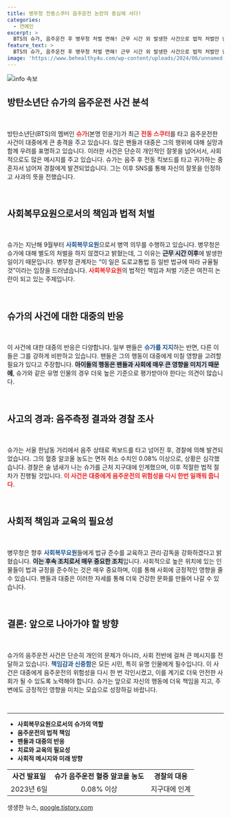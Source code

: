 ```yaml
---
title: 병무청 전동스쿠터 음주운전 논란의 중심에 서다!
categories:
  - 연예인
excerpt: >
  BTS의 슈가, 음주운전 후 병무청 처벌 면해! 근무 시간 외 발생한 사건으로 법적 처벌만 남아. 슈가는 SNS를 통해 반성과 사과의 뜻을 밝혔습니다. 클릭해 더 알아보세요!
feature_text: >
  BTS의 슈가, 음주운전 후 병무청 처벌 면해! 근무 시간 외 발생한 사건으로 법적 처벌만 남아. 슈가는 SNS를 통해 반성과 사과의 뜻을 밝혔습니다. 클릭해 더 알아보세요!
image: 'https://www.behealthy4u.com/wp-content/uploads/2024/06/unnamed-file.png'
---
```


<p><img src="https://www.behealthy4u.com/wp-content/uploads/2024/06/unnamed-file.png" alt="info 속보" /></p>

<h2 data-ke-size="size26">방탄소년단 슈가의 음주운전 사건 분석</h2>

<p data-ke-size="size16">&nbsp;</p>

<p>방탄소년단(BTS)의 멤버인 <b><span style="color: #ee2323;">슈가</span></b>(본명 민윤기)가 최근 <b><span style="color: #ee2323;">전동 스쿠터</span></b>를 타고 음주운전한 사건이 대중에게 큰 충격을 주고 있습니다. 많은 팬들과 대중은 그의 행위에 대해 실망과 함께 우려를 표명하고 있습니다. 이러한 사건은 단순히 개인적인 잘못을 넘어서서, 사회적으로도 많은 메시지를 주고 있습니다. 슈가는 음주 후 전동 킥보드를 타고 귀가하는 중 혼자서 넘어져 경찰에게 발견되었습니다. 그는 이후 SNS를 통해 자신의 잘못을 인정하고 사과의 뜻을 전했습니다. </p>

<p data-ke-size="size16">&nbsp;</p>

<h2 data-ke-size="size26">사회복무요원으로서의 책임과 법적 처벌</h2>

<p data-ke-size="size16">&nbsp;</p>

<p>슈가는 지난해 9월부터 <b><span style="color: #1a5490;">사회복무요원</span></b>으로서 병역 의무를 수행하고 있습니다. 병무청은 슈가에 대해 별도의 처벌을 하지 않겠다고 밝혔는데, 그 이유는 <b><span style="background-color: #21538527;">근무 시간 이후</span></b>에 발생한 일이기 때문입니다. 병무청 관계자는 “이 일은 도로교통법 등 일반 법규에 따라 규율될 것”이라는 입장을 드러냈습니다. <b><span style="color: #ee2323;">사회복무요원</span></b>의 법적인 책임과 처벌 기준은 여전히 논란이 되고 있는 주제입니다. </p>

<p data-ke-size="size16">&nbsp;</p>

<h2 data-ke-size="size26">슈가의 사건에 대한 대중의 반응</h2>

<p data-ke-size="size16">&nbsp;</p>

<p>이 사건에 대한 대중의 반응은 다양합니다. 일부 팬들은 <b><span style="color: #1a5490;">슈가를 지지</span></b>하는 반면, 다른 이들은 그를 강하게 비판하고 있습니다. 팬들은 그의 행동이 대중에게 미칠 영향을 고려할 필요가 있다고 주장합니다. <b><span style="background-color: #21538527;">아이돌의 행동은 팬들과 사회에 매우 큰 영향을 미치기 때문에</span></b>, 슈가와 같은 유명 인물의 경우 더욱 높은 기준으로 평가받아야 한다는 의견이 많습니다. </p>

<p data-ke-size="size16">&nbsp;</p>

<h2 data-ke-size="size26">사고의 경과: 음주측정 결과와 경찰 조사</h2>

<p data-ke-size="size16">&nbsp;</p>

<p>슈가는 서울 한남동 거리에서 음주 상태로 퀵보드를 타고 넘어진 후, 경찰에 의해 발견되었습니다. 그의 혈중 알코올 농도는 면허 취소 수치인 0.08% 이상으로, 상황은 심각했습니다. 경찰은 술 냄새가 나는 슈가를 근처 지구대에 인계했으며, 이후 적절한 법적 절차가 진행될 것입니다. <b><span style="color: #ee2323;">이 사건은 대중에게 음주운전의 위험성을 다시 한번 일깨워 줍니다</span></b>. </p>

<p data-ke-size="size16">&nbsp;</p>

<h2 data-ke-size="size26">사회적 책임과 교육의 필요성</h2>

<p data-ke-size="size16">&nbsp;</p>

<p>병무청은 향후 <b><span style="color: #1a5490;">사회복무요원</span></b>들에게 법규 준수를 교육하고 관리·감독을 강화하겠다고 밝혔습니다. <b><span style="background-color: #21538527;">이는 후속 조치로서 매우 중요한 조치</span></b>입니다. 사회적으로 높은 위치에 있는 인물들이 법과 규정을 준수하는 것은 매우 중요하며, 이를 통해 사회에 긍정적인 영향을 줄 수 있습니다. 팬들과 대중은 이러한 자세를 통해 더욱 건강한 문화를 만들어 나갈 수 있습니다. </p>

<p data-ke-size="size16">&nbsp;</p>

<h2 data-ke-size="size26">결론: 앞으로 나아가야 할 방향</h2>

<p data-ke-size="size16">&nbsp;</p>

<p>슈가의 음주운전 사건은 단순히 개인의 문제가 아니라, 사회 전반에 걸쳐 큰 메시지를 전달하고 있습니다. <b><span style="color: #1a5490;">책임감과 신중함</span></b>은 모든 시민, 특히 유명 인물에게 필수입니다. 이 사건은 대중에게 음주운전의 위험성을 다시 한 번 각인시켰고, 이를 계기로 더욱 안전한 사회가 될 수 있도록 노력해야 합니다. 슈가는 앞으로 자신의 행동에 더욱 책임을 지고, 주변에도 긍정적인 영향을 미치는 모습으로 성장하길 바랍니다. </p>

<p data-ke-size="size16">&nbsp;</p>

<hr>

<ul>
<li><b>사회복무요원으로서의 슈가의 역할</b></li>
<li><b>음주운전의 법적 책임</b></li>
<li><b>팬들과 대중의 반응</b></li>
<li><b>치료와 교육의 필요성</b></li>
<li><b>사회적 메시지와 미래 방향</b></li>
</ul>

<table style="width:100%">
<tr>
<td style="text-align: center; height: 17px;"><b>사건 발표일</b></td>
<td style="text-align: center; height: 17px;"><b>슈가 음주운전 혈중 알코올 농도</b></td>
<td style="text-align: center; height: 17px;"><b>경찰의 대응</b></td>
</tr>
<tr>
<td style="text-align: center; height: 17px;">2023년 6일</td>
<td style="text-align: center; height: 17px;">0.08% 이상</td>
<td style="text-align: center; height: 17px;">지구대에 인계</td>
</tr>
</table>
생생한 뉴스, <a href="https://qoogle.tistory.com" rel="dofollow">qoogle.tistory.com</a>


